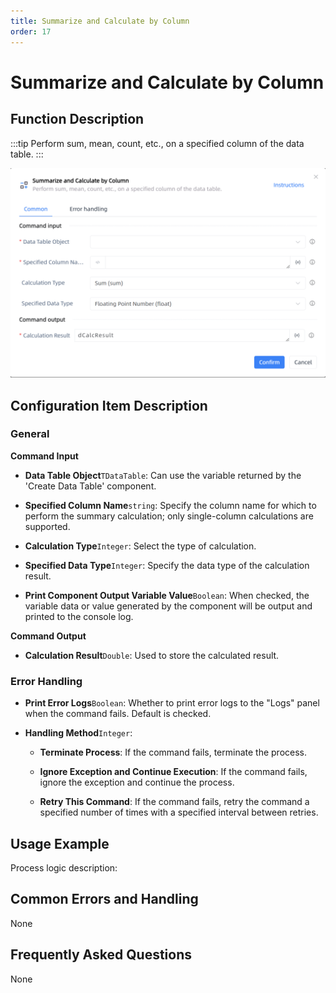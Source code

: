 ```yaml
---
title: Summarize and Calculate by Column
order: 17
---
```


# Summarize and Calculate by Column

## Function Description

:::tip 
Perform sum, mean, count, etc., on a specified column of the data table.
:::

![Summarize and Calculate by Column](../../../assets/Summarize%20and%20Calculate%20by%20Column_command.png)

## Configuration Item Description

### General

**Command Input**

- **Data Table Object**`TDataTable`: Can use the variable returned by the 'Create Data Table' component.

- **Specified Column Name**`string`: Specify the column name for which to perform the summary calculation; only single-column calculations are supported.

- **Calculation Type**`Integer`: Select the type of calculation.

- **Specified Data Type**`Integer`: Specify the data type of the calculation result.

- **Print Component Output Variable Value**`Boolean`: When checked, the variable data or value generated by the component will be output and printed to the console log.


**Command Output**

- **Calculation Result**`Double`: Used to store the calculated result.

### Error Handling

- **Print Error Logs**`Boolean`: Whether to print error logs to the "Logs" panel when the command fails. Default is checked. 

- **Handling Method**`Integer`:

    - **Terminate Process**: If the command fails, terminate the process.

    - **Ignore Exception and Continue Execution**: If the command fails, ignore the exception and continue the process.

    - **Retry This Command**: If the command fails, retry the command a specified number of times with a specified interval between retries.

## Usage Example

Process logic description:

## Common Errors and Handling

None

## Frequently Asked Questions

None

